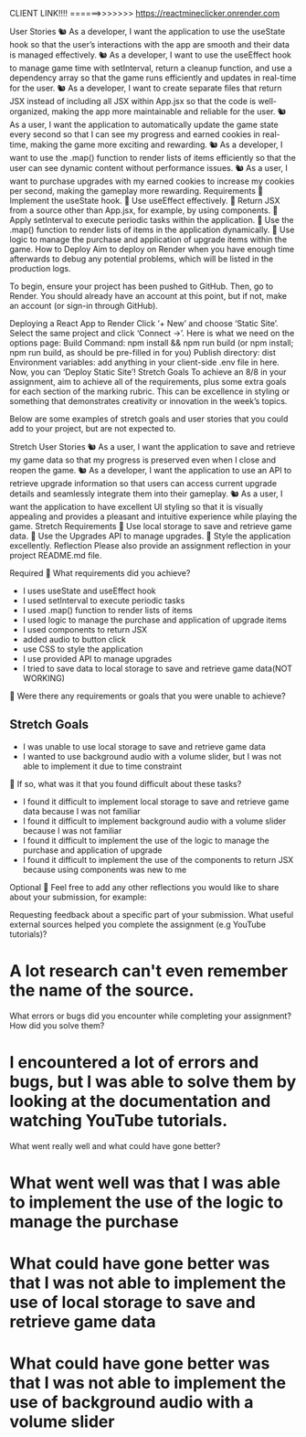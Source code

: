CLIENT LINK!!!! ======>>>>>>> https://reactmineclicker.onrender.com


User Stories
🐿️ As a developer, I want the application to use the useState hook so that the user’s interactions with the app are smooth and their data is managed effectively.
🐿️ As a developer, I want to use the useEffect hook to manage game time with setInterval, return a cleanup function, and use a dependency array so that the game runs efficiently and updates in real-time for the user.
🐿️ As a developer, I want to create separate files that return JSX instead of including all JSX within App.jsx so that the code is well-organized, making the app more maintainable and reliable for the user.
🐿️ As a user, I want the application to automatically update the game state every second so that I can see my progress and earned cookies in real-time, making the game more exciting and rewarding.
🐿️ As a developer, I want to use the .map() function to render lists of items efficiently so that the user can see dynamic content without performance issues.
🐿️ As a user, I want to purchase upgrades with my earned cookies to increase my cookies per second, making the gameplay more rewarding.
Requirements
🎯 Implement the useState hook.
🎯 Use useEffect effectively.
🎯 Return JSX from a source other than App.jsx, for example, by using components.
🎯 Apply setInterval to execute periodic tasks within the application.
🎯 Use the .map() function to render lists of items in the application dynamically.
🎯 Use logic to manage the purchase and application of upgrade items within the game.
How to Deploy
Aim to deploy on Render when you have enough time afterwards to debug any potential problems, which will be listed in the production logs.

To begin, ensure your project has been pushed to GitHub. Then, go to Render. You should already have an account at this point, but if not, make an account (or sign-in through GitHub).

Deploying a React App to Render
Click ‘+ New’ and choose ‘Static Site’.
Select the same project and click ‘Connect →’.
Here is what we need on the options page:
Build Command: npm install && npm run build (or npm install; npm run build, as should be pre-filled in for you)
Publish directory: dist
Environment variables: add anything in your client-side .env file in here.
Now, you can ‘Deploy Static Site’!
Stretch Goals
To achieve an 8/8 in your assignment, aim to achieve all of the requirements, plus some extra goals for each section of the marking rubric. This can be excellence in styling or something that demonstrates creativity or innovation in the week’s topics.

Below are some examples of stretch goals and user stories that you could add to your project, but are not expected to.

Stretch User Stories
🐿️ As a user, I want the application to save and retrieve my game data so that my progress is preserved even when I close and reopen the game.
🐿️ As a developer, I want the application to use an API to retrieve upgrade information so that users can access current upgrade details and seamlessly integrate them into their gameplay.
🐿️ As a user, I want the application to have excellent UI styling so that it is visually appealing and provides a pleasant and intuitive experience while playing the game.
Stretch Requirements
🏹 Use local storage to save and retrieve game data.
🏹 Use the Upgrades API to manage upgrades.
🏹 Style the application excellently.
Reflection
Please also provide an assignment reflection in your project README.md file.

Required
🎯 What requirements did you achieve?
- I uses useState and useEffect hook
- I used setInterval to execute periodic tasks
- I used .map() function to render lists of items
- I used logic to manage the purchase and application of upgrade items
- I used components to return JSX
- added audio to button click
- use CSS to style the application
- I use provided API to manage upgrades
- I tried to save data to local storage to save and retrieve game data(NOT WORKING)

🎯 Were there any requirements or goals that you were unable to achieve?

## Stretch Goals
- I was unable to use local storage to save and retrieve game data
- I wanted to use background audio with a volume slider, but I was not able to implement it due to time constraint

🎯 If so, what was it that you found difficult about these tasks?
- I found it difficult to implement local storage to save and retrieve game data because I was not familiar
- I found it difficult to implement background audio with a volume slider because I was not familiar
- I found it difficult to implement the use of the logic to manage the purchase and application of upgrade
- I found it difficult to implement the use of the components to return JSX because using components was new to me

Optional
🏹 Feel free to add any other reflections you would like to share about your submission, for example:

Requesting feedback about a specific part of your submission.
What useful external sources helped you complete the assignment (e.g YouTube tutorials)?
# A lot research can't even remember the name of the source.
What errors or bugs did you encounter while completing your assignment? How did you solve them?
# I encountered a lot of errors and bugs, but I was able to solve them by looking at the documentation and watching YouTube tutorials.

What went really well and what could have gone better?
# What went well was that I was able to implement the use of the logic to manage the purchase
# What could have gone better was that I was not able to implement the use of local storage to save and retrieve game data
# What could have gone better was that I was not able to implement the use of background audio with a volume slider
